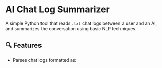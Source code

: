 # AI Chat Log Summarizer

A simple Python tool that reads `.txt` chat logs between a user and an AI, and summarizes the conversation using basic NLP techniques.

## 🔍 Features

- Parses chat logs formatted as:
